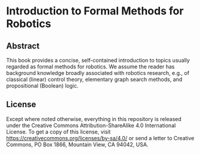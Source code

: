 Introduction to Formal Methods for Robotics
===========================================

Abstract
--------

This book provides a concise, self-contained introduction to topics usually
regarded as formal methods for robotics.  We assume the reader has background
knowledge broadly associated with robotics research, e.g., of classical (linear)
control theory, elementary graph search methods, and propositional (Boolean)
logic.


License
-------

Except where noted otherwise, everything in this repository is released under
the Creative Commons Attribution-ShareAlike 4.0 International License. To get a
copy of this license, visit https://creativecommons.org/licenses/by-sa/4.0/ or
send a letter to Creative Commons, PO Box 1866, Mountain View, CA 94042, USA.
